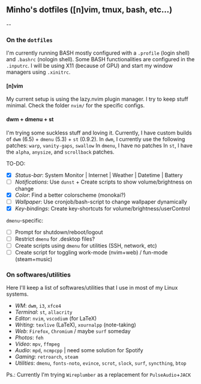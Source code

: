 ## Minho's dotfiles ([n]vim, tmux, bash, etc...)
--

### On the `dotfiles`
I'm currently running BASH mostly configured with a `.profile` (login shell) and `.bashrc` (nologin shell).
Some BASH functionalities are configured in the `.inputrc`.
I will be using X11 (because of GPU) and start my window managers using `.xinitrc`.

#### [n]vim

My current setup is using the lazy.nvim plugin manager.
I try to keep stuff minimal. Check the folder `nvim/` for the specific configs.

#### dwm + dmenu + st

I'm trying some suckless stuff and loving it. Currently, I have custom builds of `dwm` (6.5) + `dmenu` (5.3) + `st` (0.9.2).
In `dwm`, I currently use the following patches: `warp`, `vanity-gaps`, `swallow`
In `dmenu`, I have no patches
In `st`, I have the `alpha`, `anysize`, and `scrollback` patches.

TO-DO:
- [x] *Status-bar*: System Monitor | Internet | Weather | Datetime | Battery
- [ ] *Notifications*: Use `dunst` + Create scripts to show volume/brightness on change
- [x] *Color*: Find a better colorscheme (monokai?)
- [ ] *Wallpaper*: Use cronjob/bash-script to change wallpaper dynamically
- [x] *Key-bindings*: Create key-shortcuts for volume/brightness/userControl

`dmenu`-specific:
- [ ] Prompt for shutdown/reboot/logout
- [ ] Restrict `dmenu` for .desktop files?
- [ ] Create scripts using `dmenu` for utilities (SSH, network, etc)
- [ ] Create script for toggling work-mode (nvim+web) / fun-mode (steam+music)

### On softwares/utilities

Here I'll keep a list of softwares/utilities that I use in most of my Linux systems.

- *WM*: `dwm`, `i3`, `xfce4`
- *Terminal*: `st`, `allacrity`
- *Editor*: `nvim`, `vscodium` (for LaTeX)
- *Writing*: `texlive` (LaTeX), `xournalpp` (note-taking)
- *Web*: `Firefox`, `Chromium` / maybe `surf` someday
- *Photos*: `feh`
- *Video*: `mpv`, `ffmpeg`
- *Audio*: `mpd`, `ncmpcpp` | need some solution for Spotify
- *Gaming*: `retroarch`, `steam`
- *Utilities*: `dmenu`, `fonts-noto`, `evince`, `scrot`, `slock`, `surf`, `syncthing`, `btop`

Ps.: Currently I'm trying `Wireplumber` as a replacement for `PulseAudio`+`JACK`
